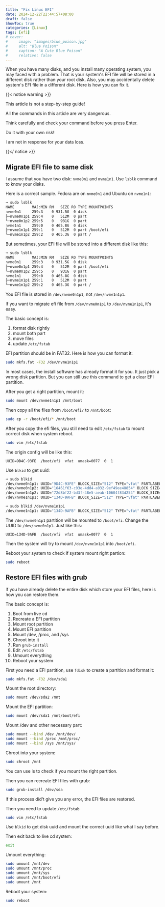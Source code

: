 ```yaml
---
title: "Fix Linux EFI"
date: 2024-12-22T22:44:57+08:00
draft: false
ShowToc: true
categories: [Linux]
tags: [efi]
# cover:
#     image: "images/blue_poison.jpg"
#     alt: "Blue Poison"
#     caption: "A Cute Blue Poison"
#     relative: false
---
```


When you have many disks, and you install many operating system, you may faced with a problem. That is your system's EFI file will be stored in a different disk rather than your root disk. Also, you may accidentally delete system's EFI file in a different disk. Here is how you can fix it.

{{< notice warning >}}

This article is not a step-by-step guide!

All the commands in this article are very dangerous.

Think carefully and check your command before you press Enter.

Do it with your own risk!

I am not in response for your data loss.

{{</ notice >}}

## Migrate EFI file to same disk

I assume that you have two disk: `nvme0n1` and `nvme1n1`. Use `lsblk` command to know your disks.

Here is a correct sample. Fedora are on `nvme0n1` and Ubuntu on `nvme1n1`:

```bash
➜ sudo lsblk
NAME        MAJ:MIN RM   SIZE RO TYPE MOUNTPOINTS
nvme0n1     259:3    0 931.5G  0 disk
├─nvme0n1p1 259:4    0   512M  0 part
└─nvme0n1p2 259:5    0   931G  0 part
nvme1n1     259:0    0 465.8G  0 disk
├─nvme1n1p1 259:1    0   512M  0 part /boot/efi
└─nvme1n1p2 259:2    0 465.3G  0 part /

```

But sometimes, your EFI file will be stored into a different disk like this:

```bash
➜ sudo lsblk
NAME        MAJ:MIN RM   SIZE RO TYPE MOUNTPOINTS
nvme0n1     259:3    0 931.5G  0 disk
├─nvme0n1p1 259:4    0   512M  0 part /boot/efi
└─nvme0n1p2 259:5    0   931G  0 part
nvme1n1     259:0    0 465.8G  0 disk
├─nvme1n1p1 259:1    0   512M  0 part
└─nvme1n1p2 259:2    0 465.3G  0 part /
```

You EFI file is stored in `/dev/nvme0n1p1`, not `/dev/nvme1n1p1`.

If you want to migrate efi file from `/dev/nvme0n1p1` to `/dev/nvme1n1p1`, it's easy.

The basic concept is:

1. format disk rightly
2. mount both part
3. move files
4. update `/etc/fstab`

EFI partition should be in FAT32. Here is how you can format it:

```bash
sudo mkfs.fat -F32 /dev/nvme1n1p1
```

In most cases, the install software has already format it for you. It just pick a wrong disk partition. But you can still use this command to get a clear EFI partition.

After you get a right partition, mount it:

```bash
sudo mount /dev/nvme1n1p1 /mnt/boot
```

Then copy all the files from `/boot/efi/` to `/mnt/boot`:

```bash
sudo cp -r /boot/efi/* /mnt/boot
```

After you copy the efi files, you still need to edit `/etc/fstab` to mount correct disk when system reboot.

```bash
sudo vim /etc/fstab
```

The origin config will be like this:

```
UUID=9D4C-93FE  /boot/efi  vfat  umask=0077  0  1
```

Use `blkid` to get uuid:

```bash
➜ sudo blkid
/dev/nvme0n1p1: UUID="9D4C-93FE" BLOCK_SIZE="512" TYPE="vfat" PARTLABEL="EFI System Partition" PARTUUID="c5c9cac8-7a1b-47f7-a020-7e9d3d278c75"
/dev/nvme0n1p2: UUID="16461f63-c03e-4dd4-a032-9ef49ee48854" BLOCK_SIZE="4096" TYPE="ext4" PARTUUID="fb46775f-4538-4fa3-a909-7f37c5c59f1d"
/dev/nvme1n1p2: UUID="72d8bf22-bd3f-48e5-aeab-10604f83d254" BLOCK_SIZE="4096" TYPE="ext4" PARTUUID="0e2c65f1-4cb3-4121-8a81-22b5bdd8f28b"
/dev/nvme1n1p1: UUID="134D-9AFB" BLOCK_SIZE="512" TYPE="vfat" PARTLABEL="EFI System Partition" PARTUUID="b110cd31-bd24-4566-b986-6c57a97ffe73"

➜ sudo blkid /dev/nvme1n1p1
/dev/nvme1n1p1: UUID="134D-9AFB" BLOCK_SIZE="512" TYPE="vfat" PARTLABEL="EFI System Partition" PARTUUID="b110cd31-bd24-4566-b986-6c57a97ffe73"
```

The `/dev/nvme0n1p1` partition will be mounted to `/boot/efi`. Change the UUID to `/dev/nvme0n1p1`. Just like this:

```
UUID=134D-9AFB  /boot/efi  vfat  umask=0077  0  1
```

Then the system will try to mount `/dev/nvme1n1p1` into `/boot/efi`.

Reboot your system to check if system mount right partion:

```bash
sudo reboot
```

## Restore EFI files with grub

If you have already delete the entire disk which store your EFI files, here is how you can restore them.

The basic concept is:

1. Boot from live cd
2. Recreate a EFI partition
3. Mount root partition
4. Mount EFI partition
5. Mount /dev, /proc, and /sys
6. Chroot into it
7. Run `grub-install`
8. Edit `/etc/fstab`
9. Umount everything
10. Reboot your system

First you need a EFI partition, use `fdisk` to create a partition and format it:

```bash
sudo mkfs.fat -F32 /dev/sda1
```

Mount the root directory:

```bash
sudo mount /dev/sda2 /mnt
```

Mount the EFI partition:

```bash
sudo mount /dev/sda1 /mnt/boot/efi
```

Mount /dev and other necessary part:

```bash
sudo mount --bind /dev /mnt/dev/
sudo mount --bind /proc /mnt/proc/
sudo mount --bind /sys /mnt/sys/
```

Chroot into your system:

```bash
sudo chroot /mnt
```

You can use ls to check if you mount the right partition.

Then you can recreate EFI files with grub:

```bash
sudo grub-install /dev/sda
```

If this process did't give you any error, the EFI files are restored.

Then you need to update `/etc/fstab`

```bash
sudo vim /etc/fstab
```

Use `blkid` to get disk uuid and mount the correct uuid like what I say before.

Then exit back to live cd system:

```bash
exit
```

Umount everything:

```bash
sudo umount /mnt/dev
sudo umount /mnt/proc
sudo umount /mnt/sys
sudo umount /mnt/boot/efi
sudo umount /mnt
```

Reboot your system:

```bash
sudo reboot
```
